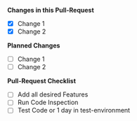 **Changes in this Pull-Request**

- [x] Change 1
- [x] Change 2

**Planned Changes**
- [ ] Change 1
- [ ] Change 2

**Pull-Request Checklist**

- [ ] Add all desired Features
- [ ] Run Code Inspection
- [ ] Test Code or 1 day in test-environment
